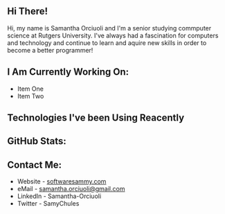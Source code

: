 ## Hi There!
Hi, my name is Samantha Orciuoli and I'm a senior studying commputer science at Rutgers University. I've always had a fascination for computers and technology and continue to learn and aquire new skills in order to become a better programmer!

## I Am Currently Working On:
- Item One
- Item Two

## Technologies I've been Using Reacently


## GitHub Stats:

## Contact Me:
- Website - [softwaresammy.com](https://softwaresammy.com/)
- eMail - samantha.orciuoli@gmail.com
- LinkedIn - Samantha-Orciuoli
- Twitter - SamyChules
